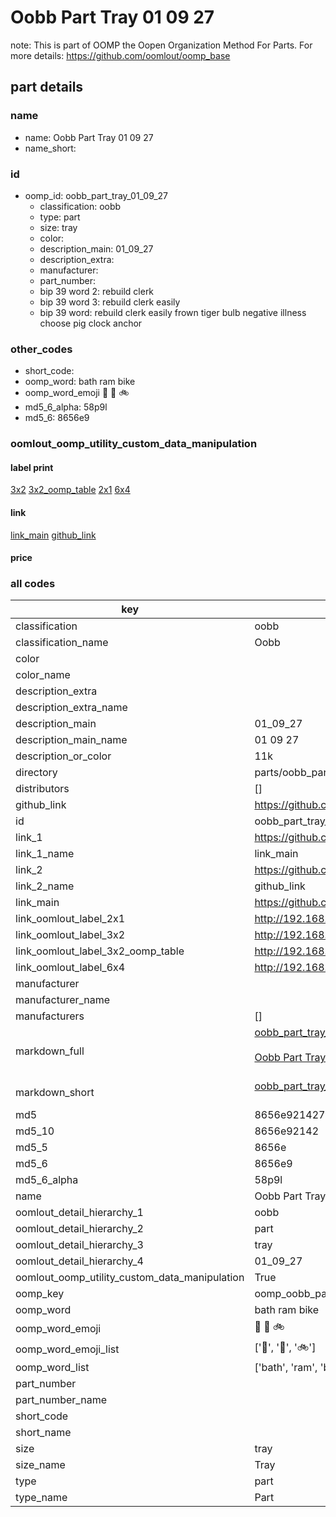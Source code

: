 # Oobb Part Tray 01 09 27  

note: This is part of OOMP the Oopen Organization Method For Parts. For more details: https://github.com/oomlout/oomp_base

##  part details





### name
* name: Oobb Part Tray 01 09 27
* name_short: 
### id
* oomp_id: oobb_part_tray_01_09_27
  * classification: oobb
  * type: part
  * size: tray
  * color: 
  * description_main: 01_09_27
  * description_extra: 
  * manufacturer: 
  * part_number: 
  * bip 39 word 2: rebuild clerk
  * bip 39 word 3: rebuild clerk easily
  * bip 39 word: rebuild clerk easily frown tiger bulb negative illness choose pig clock anchor

### other_codes
* short_code: 
* oomp_word: bath ram bike
* oomp_word_emoji :bath: :ram: :bike:
* md5_6_alpha: 58p9l
* md5_6: 8656e9






### oomlout_oomp_utility_custom_data_manipulation
#### label print
[3x2](http://192.168.1.245:1112/?label=oomp%2058p9l)
[3x2_oomp_table](http://192.168.1.107:1112/?label=oomp%2058p9l)
[2x1](http://192.168.1.242:1112/?label=oomp%2058p9l)
[6x4](http://192.168.1.55:1112/?label=oomp%2058p9l)    

#### link

[link_main](https://github.com/oomlout/oomlout_oomp_current_version_messy/tree/main/parts/oobb_part_tray_01_09_27) [github_link](https://github.com/oomlout/oomlout_oomp_part_src/tree/main/parts/oobb_part_tray_01_09_27)                             

#### price







### all codes 
| key | value |  
| --- | --- |  
| classification | oobb |  
| classification_name | Oobb |  
| color |  |  
| color_name |  |  
| description_extra |  |  
| description_extra_name |  |  
| description_main | 01_09_27 |  
| description_main_name | 01 09 27 |  
| description_or_color | 11k |  
| directory | parts/oobb_part_tray_01_09_27 |  
| distributors | [] |  
| github_link | https://github.com/oomlout/oomlout_oomp_part_src/tree/main/parts/oobb_part_tray_01_09_27 |  
| id | oobb_part_tray_01_09_27 |  
| link_1 | https://github.com/oomlout/oomlout_oomp_current_version_messy/tree/main/parts/oobb_part_tray_01_09_27 |  
| link_1_name | link_main |  
| link_2 | https://github.com/oomlout/oomlout_oomp_part_src/tree/main/parts/oobb_part_tray_01_09_27 |  
| link_2_name | github_link |  
| link_main | https://github.com/oomlout/oomlout_oomp_current_version_messy/tree/main/parts/oobb_part_tray_01_09_27 |  
| link_oomlout_label_2x1 | http://192.168.1.242:1112/?label=oomp%2058p9l |  
| link_oomlout_label_3x2 | http://192.168.1.245:1112/?label=oomp%2058p9l |  
| link_oomlout_label_3x2_oomp_table | http://192.168.1.107:1112/?label=oomp%2058p9l |  
| link_oomlout_label_6x4 | http://192.168.1.55:1112/?label=oomp%2058p9l |  
| manufacturer |  |  
| manufacturer_name |  |  
| manufacturers | [] |  
| markdown_full | [oobb_part_tray_01_09_27](https://github.com/oomlout/oomlout_oomp_current_version_messy/tree/main/parts/oobb_part_tray_01_09_27)<br>[](https://github.com/oomlout/oomlout_oomp_current_version_messy/tree/main/parts/oobb_part_tray_01_09_27)<br>[Oobb Part Tray 01 09 27](https://github.com/oomlout/oomlout_oomp_current_version_messy/tree/main/parts/oobb_part_tray_01_09_27)<br><br> |  
| markdown_short | [oobb_part_tray_01_09_27](https://github.com/oomlout/oomlout_oomp_current_version_messy/tree/main/parts/oobb_part_tray_01_09_27)<br><br> |  
| md5 | 8656e9214271327c77f0f5d88b0a9d9a |  
| md5_10 | 8656e92142 |  
| md5_5 | 8656e |  
| md5_6 | 8656e9 |  
| md5_6_alpha | 58p9l |  
| name | Oobb Part Tray 01 09 27 |  
| oomlout_detail_hierarchy_1 | oobb |  
| oomlout_detail_hierarchy_2 | part |  
| oomlout_detail_hierarchy_3 | tray |  
| oomlout_detail_hierarchy_4 | 01_09_27 |  
| oomlout_oomp_utility_custom_data_manipulation | True |  
| oomp_key | oomp_oobb_part_tray_01_09_27 |  
| oomp_word | bath ram bike |  
| oomp_word_emoji | :bath: :ram: :bike: |  
| oomp_word_emoji_list | [':bath:', ':ram:', ':bike:'] |  
| oomp_word_list | ['bath', 'ram', 'bike'] |  
| part_number |  |  
| part_number_name |  |  
| short_code |  |  
| short_name |  |  
| size | tray |  
| size_name | Tray |  
| type | part |  
| type_name | Part |  
